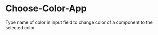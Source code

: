 # Choose-Color-App
Type name of color in input field to change color of a component to the selected color
